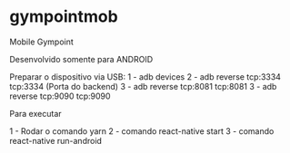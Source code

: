 # gympointmob
Mobile Gympoint

Desenvolvido somente para ANDROID

Preparar o dispositivo via USB:
1 - adb devices
2 - adb reverse tcp:3334 tcp:3334 (Porta do backend)
3 - adb reverse tcp:8081 tcp:8081
3 - adb reverse tcp:9090 tcp:9090

Para executar

1 - Rodar o comando yarn
2 - comando react-native start
3 - comando react-native run-android

